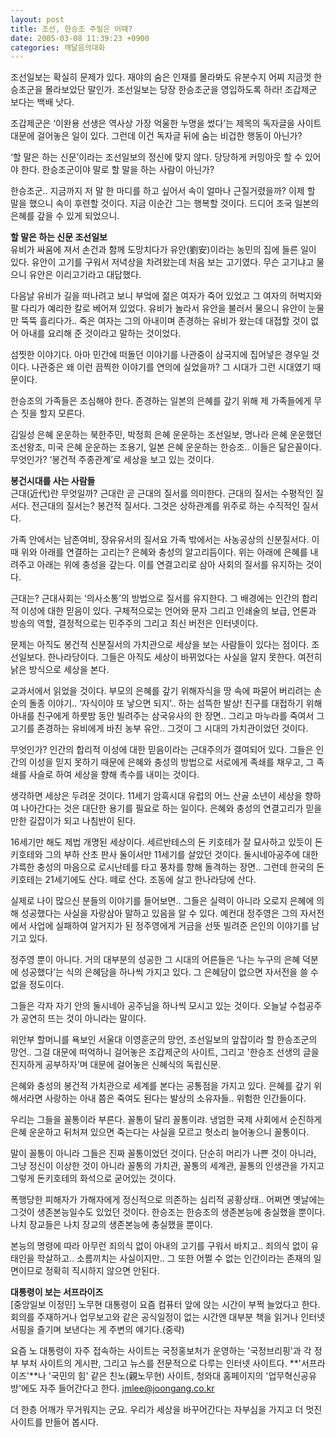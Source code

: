```yaml
---
layout: post
title: 조선, 한승조 주필은 어때?
date: 2005-03-08 11:39:23 +0900
categories: 깨달음의대화
---
```

 조선일보는 확실히 문제가 있다. 재야의 숨은 인재를 몰라봐도 유분수지 어찌 지금껏 한승조군을 몰라보았단 말인가. 조선일보는 당장 한승조군을 영입하도록 하라! 조갑제군 보다는 백배 낫다.    
  
조갑제군은 ‘이완용 선생은 역사상 가장 억울한 누명을 썼다’는 제목의 독자글을 사이트 대문에 걸어놓은 일이 있다. 그런데 이건 독자글 뒤에 숨는 비겁한 행동이 아닌가? 
  
  
‘할 말은 하는 신문’이라는 조선일보의 정신에 맞지 않다. 당당하게 커밍아웃 할 수 있어야 한다. 한승조군이야 말로 할 말을 하는 사람이 아닌가?    
  
한승조군.. 지금까지 저 말 한 마디를 하고 싶어서 속이 얼마나 근질거렸을까? 이제 할 말을 했으니 속이 후련할 것이다. 지금 이순간 그는 행복할 것이다. 드디어 조국 일본의 은혜를 갚을 수 있게 되었으니.    
  
**할 말은 하는 신문 조선일보**   
유비가 싸움에 져서 손건과 함께 도망치다가 유안(劉安)이라는 농민의 집에 들른 일이 있다. 유안이 고기를 구워서 저녁상을 차려왔는데 처음 보는 고기였다. 무슨 고기냐고 물으니 유안은 이리고기라고 대답했다.    
  
다음날 유비가 길을 떠나려고 보니 부엌에 젊은 여자가 죽어 있었고 그 여자의 허벅지와 팔 다리가 예리한 칼로 베어져 있었다. 유비가 놀라서 유안을 불러서 물으니 유안이 눈물만 뚝뚝 흘리다가.. 죽은 여자는 그의 아내이며 존경하는 유비가 왔는데 대접할 것이 없어 아내를 요리해 준 것이라고 말하는 것이었다.    
  
섬&#52255;한 이야기다. 아마 민간에 떠돌던 이야기를 나관중이 삼국지에 집어넣은 경우일 것이다. 나관중은 왜 이런 끔찍한 이야기를 연의에 실었을까? 그 시대가 그런 시대였기 때문이다.    
  
한승조의 가족들은 조심해야 한다. 존경하는 일본의 은혜를 갚기 위해 제 가족들에게 무슨 짓을 할지 모른다.    
  
김일성 은혜 운운하는 북한주민, 박정희 은혜 운운하는 조선일보, 명나라 은혜 운운했던 조선왕조, 미국 은혜 운운하는 조용기, 일본 은혜 운운하는 한승조.. 이들은 닮은꼴이다. 무엇인가? ‘봉건적 주종관계’로 세상을 보고 있는 것이다.    
  
**봉건시대를 사는 사람들**   
근대(近代)란 무엇일까? 근대란 곧 근대의 질서를 의미한다. 근대의 질서는 수평적인 질서다. 전근대의 질서는? 봉건적 질서다. 그것은 상하관계를 위주로 하는 수직적인 질서다.    
  
가족 안에서는 남존여비, 장유유서의 질서요 가족 밖에서는 사농공상의 신분질서다. 이때 위와 아래를 연결하는 고리는? 은혜와 충성의 알고리듬이다. 위는 아래에 은혜를 내려주고 아래는 위에 충성을 갚는다. 이를 연결고리로 삼아 사회의 질서를 유지하는 것이다.    
  
근대는? 근대사회는 ‘의사소통’의 방법으로 질서를 유지한다. 그 배경에는 인간의 합리적 이성에 대한 믿음이 있다. 구체적으로는 언어와 문자 그리고 인쇄술의 보급, 언론과 방송의 역할, 결정적으로는 민주주의 그리고 최신 버전은 인터넷이다.    
  
문제는 아직도 봉건적 신분질서의 가치관으로 세상을 보는 사람들이 있다는 점이다. 조선일보다. 한나라당이다. 그들은 아직도 세상이 바뀌었다는 사실을 알지 못한다. 여전히 낡은 방식으로 세상을 본다.    
  
교과서에서 읽었을 것이다. 부모의 은혜를 갚기 위해자식을 땅 속에 파묻어 버리려는 손순의 돌종 이야기.. ‘자식이야 또 낳으면 되지’.. 하는 섬뜩한 발상! 친구를 대접하기 위해 아내를 친구에게 하룻밤 동안 빌려주는 삼국유사의 한 장면.. 그리고 마누라를 죽여서 그 고기를 존경하는 유비에게 바친 농부 유안.. 그것이 그 시대의 가치관이었던 것이다. 
  
  
무엇인가? 인간의 합리적 이성에 대한 믿음이라는 근대주의가 결여되어 있다. 그들은 인간의 이성을 믿지 못하기 때문에 은혜와 충성의 방법으로 서로에게 족쇄를 채우고, 그 족쇄를 사슬로 하여 세상을 향해 촉수를 내미는 것이다.    
  
생각하면 세상은 두려운 것이다. 11세기 암흑시대 유럽의 어느 산골 소년이 세상을 향하여 나아간다는 것은 대단한 용기를 필요로 하는 일이다. 은혜와 충성의 연결고리가 믿을만한 길잡이가 되고 나침반이 된다.    
  
16세기만 해도 제법 개명된 세상이다. 세르반테스의 돈 키호테가 잘 묘사하고 있듯이 돈키호테와 그의 부하 산초 판사 둘이서만 11세기를 살았던 것이다. 둘시네아공주에 대한 갸륵한 충성의 마음으로 로시난테를 타고 풍차를 향해 돌격하는 장면.. 그런데 한국의 돈키호테는 21세기에도 산다. 떼로 산다. 조동에 살고 한나라당에 산다.    
  
실제로 나이 많으신 분들의 이야기를 들어보면.. 그들은 실력이 아니라 오로지 은혜에 의해 성공했다는 사실을 자랑삼아 말하고 있음을 알 수 있다. 예컨대 정주영은 그의 자서전에서 사업에 실패하여 알거지가 된 정주영에게 거금을 선뜻 빌려준 은인의 이야기를 남기고 있다.    
  
정주영 뿐이 아니다. 거의 대부분의 성공한 그 시대의 어른들은 ‘나는 누구의 은혜 덕분에 성공했다’는 식의 은혜담을 하나씩 가지고 있다. 그 은혜담이 없으면 자서전을 쓸 수 없을 정도이다.    
  
그들은 각자 자기 안의 둘시네아 공주님을 하나씩 모시고 있는 것이다. 오늘날 수첩공주가 공연히 뜨는 것이 아니라는 말이다.    
  
위안부 할머니를 욕보인 서울대 이영훈군의 망언, 조선일보의 앞잡이라 할 한승조군의 망언.. 그걸 대문에 떠억하니 걸어놓은 조갑제군의 사이트, 그리고 '한승조 선생의 글을 진지하게 공부하자’며 대문에 걸어놓은 신혜식의 독립신문.    
  
은혜와 충성의 봉건적 가치관으로 세계를 본다는 공통점을 가지고 있다. 은혜를 갚기 위해서라면 사랑하는 아내 쯤은 죽여도 된다는 발상의 소유자들.. 위험한 인간들이다.    
  
우리는 그들을 꼴통이라 부른다. 꼴통이 달리 꼴통이랴. 냉엄한 국제 사회에서 순진하게 은혜 운운하고 뒤처져 있으면 죽는다는 사실을 모르고 헛소리 늘어놓으니 꼴통이다.    
  
말이 꼴통이 아니라 그들은 진짜 꼴통이었던 것이다. 단순히 머리가 나쁜 것이 아니라, 그냥 정신이 이상한 것이 아니라 꼴통의 가치관, 꼴통의 세계관, 꼴통의 인생관을 가지고 그렇게 돈키호테의 화석으로 굳어있는 것이다.    
  
폭행당한 피해자가 가해자에게 정신적으로 의존하는 심리적 공황상태.. 어쩌면 옛날에는 그것이 생존본능일수도 있었던 것이다. 한승조는 한승조의 생존본능에 충실했을 뿐이다. 나치 장교들은 나치 장교의 생존본능에 충실했을 뿐이다.    
  
본능의 명령에 따라 아무런 죄의식 없이 아내의 고기를 구워서 바치고.. 죄의식 없이 유태인을 학살하고.. 소름끼치는 사실이지만.. 그 또한 어쩔 수 없는 인간이라는 존재의 일면이므로 정확히 직시하지 않으면 안된다. 


  
   
  
**대통령이 보는 서프라이즈**   
[중앙일보 이정민] 노무현 대통령이 요즘 컴퓨터 앞에 앉는 시간이 부쩍 늘었다고 한다. 회의를 주재하거나 업무보고와 같은 공식일정이 없는 시간엔 대부분 책을 읽거나 인터넷 서핑을 즐기며 보낸다는 게 주변의 얘기다.(중략)    
  
요즘 노 대통령이 자주 접속하는 사이트는 국정홍보처가 운영하는 '국정브리핑'과 각 정부 부처 사이트의 게시판, 그리고 뉴스를 전문적으로 다루는 인터넷 사이트다. **'서프라이즈'**나 '국민의 힘' 같은 친노(親노무현) 사이트, 청와대 홈페이지의 '업무혁신공유방'에도 자주 들어간다고 한다. jmlee@joongang.co.kr    
  
더 한층 어깨가 무거워지는 군요. 우리가 세상을 바꾸어간다는 자부심을 가지고 더 멋진 사이트를 만들어 봅시다.